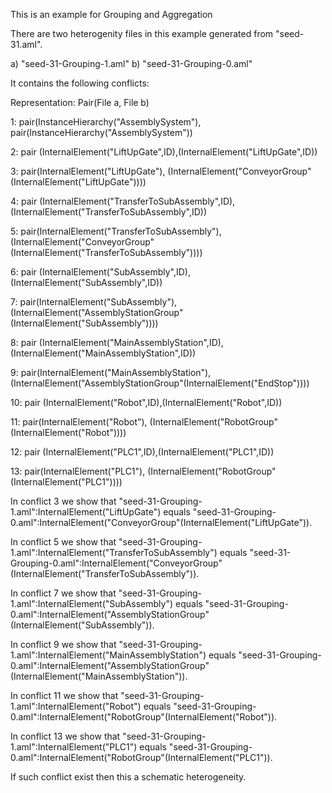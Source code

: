 This is an example for Grouping and Aggregation

There are two heterogenity files in this example generated from "seed-31.aml".

a) "seed-31-Grouping-1.aml"
b) "seed-31-Grouping-0.aml"

It contains the following conflicts:

Representation: Pair(File a, File b)

1: pair(InstanceHierarchy("AssemblySystem"), pair(InstanceHierarchy("AssemblySystem"))


2: pair (InternalElement("LiftUpGate",ID),(InternalElement("LiftUpGate",ID))

3: pair(InternalElement("LiftUpGate"), (InternalElement("ConveyorGroup"(InternalElement("LiftUpGate"))))


4: pair (InternalElement("TransferToSubAssembly",ID),(InternalElement("TransferToSubAssembly",ID))

5: pair(InternalElement("TransferToSubAssembly"), (InternalElement("ConveyorGroup"(InternalElement("TransferToSubAssembly"))))


6: pair (InternalElement("SubAssembly",ID),(InternalElement("SubAssembly",ID))

7: pair(InternalElement("SubAssembly"), (InternalElement("AssemblyStationGroup"(InternalElement("SubAssembly"))))


8: pair (InternalElement("MainAssemblyStation",ID),(InternalElement("MainAssemblyStation",ID))

9: pair(InternalElement("MainAssemblyStation"), (InternalElement("AssemblyStationGroup"(InternalElement("EndStop"))))


10: pair (InternalElement("Robot",ID),(InternalElement("Robot",ID))

11: pair(InternalElement("Robot"), (InternalElement("RobotGroup"(InternalElement("Robot"))))


12: pair (InternalElement("PLC1",ID),(InternalElement("PLC1",ID))

13: pair(InternalElement("PLC1"), (InternalElement("RobotGroup"(InternalElement("PLC1"))))






In conflict 3 we show that "seed-31-Grouping-1.aml":InternalElement("LiftUpGate") equals "seed-31-Grouping-0.aml":InternalElement("ConveyorGroup"(InternalElement("LiftUpGate")). 

In conflict 5 we show that "seed-31-Grouping-1.aml":InternalElement("TransferToSubAssembly") equals "seed-31-Grouping-0.aml":InternalElement("ConveyorGroup"(InternalElement("TransferToSubAssembly")). 

In conflict 7 we show that "seed-31-Grouping-1.aml":InternalElement("SubAssembly") equals "seed-31-Grouping-0.aml":InternalElement("AssemblyStationGroup"(InternalElement("SubAssembly")). 

In conflict 9 we show that "seed-31-Grouping-1.aml":InternalElement("MainAssemblyStation") equals "seed-31-Grouping-0.aml":InternalElement("AssemblyStationGroup"(InternalElement("MainAssemblyStation")). 

In conflict 11 we show that "seed-31-Grouping-1.aml":InternalElement("Robot") equals "seed-31-Grouping-0.aml":InternalElement("RobotGroup"(InternalElement("Robot")). 

In conflict 13 we show that "seed-31-Grouping-1.aml":InternalElement("PLC1") equals "seed-31-Grouping-0.aml":InternalElement("RobotGroup"(InternalElement("PLC1")). 




If such conflict exist then this a schematic heterogeneity.